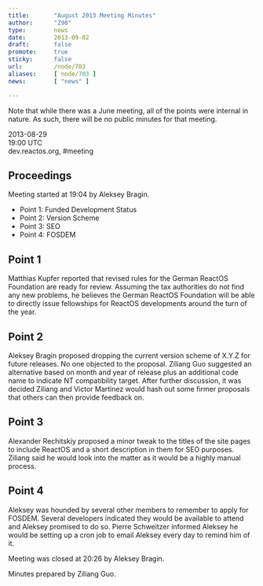 ```yaml
---
title:       "August 2013 Meeting Minutes"
author:      "Z98"
type:        news
date:        2013-09-02
draft:       false
promote:     true
sticky:      false
url:         /node/703
aliases:     [ node/703 ]
news:        [ "news" ]

---
```


<p>Note that while there was a June meeting, all of the points were internal in nature. As such, there will be no public minutes for that meeting.</p><p>2013-08-29<br />19:00 UTC<br />dev.reactos.org, #meeting</p><h2>Proceedings</h2><p>Meeting started at 19:04 by Aleksey Bragin.</p><ul><li>Point 1: Funded Development Status</li><li>Point 2: Version Scheme</li><li>Point 3: SEO</li><li>Point 4: FOSDEM</li></ul><h2>Point 1</h2><p>Matthias Kupfer reported that revised rules for the German ReactOS Foundation are ready for review. Assuming the tax authorities do not find any new problems, he believes the German ReactOS Foundation will be able to directly issue fellowships for ReactOS developments around the turn of the year.</p><h2>Point 2</h2><p>Aleksey Bragin proposed dropping the current version scheme of X.Y.Z for future releases. No one objected to the proposal. Ziliang Guo suggested an alternative based on month and year of release plus an additional code name to indicate NT compatibility target. After further discussion, it was decided Ziliang and Victor Martinez would hash out some firmer proposals that others can then provide feedback on.</p><h2>Point 3</h2><p>Alexander Rechitskiy proposed a minor tweak to the titles of the site pages to include ReactOS and a short description in them for SEO purposes. Ziliang said he would look into the matter as it would be a highly manual process.</p><h2>Point 4</h2><p>Aleksey was hounded by several other members to remember to apply for FOSDEM. Several developers indicated they would be available to attend and Aleksey promised to do so. Pierre Schweitzer informed Aleksey he would be setting up a cron job to email Aleksey every day to remind him of it.</p><p>Meeting was closed at 20:26 by Aleksey Bragin.</p><p>Minutes prepared by Ziliang Guo.</p>
